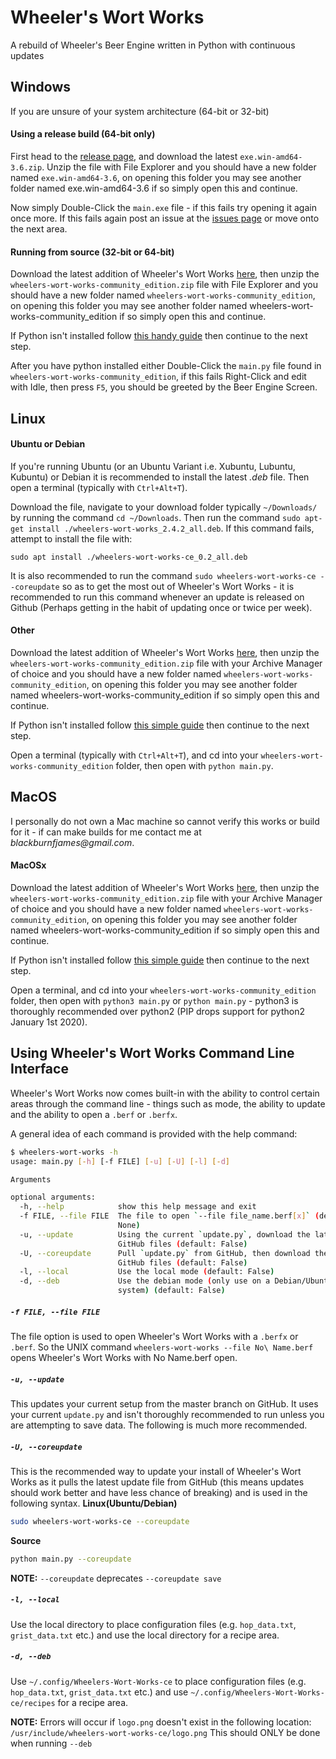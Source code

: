# Wheeler's Wort Works
A rebuild of Wheeler's Beer Engine written in Python with continuous updates

## Windows
If you are unsure of your system architecture (64-bit or 32-bit)
#### Using a release build (64-bit only)

First head to the [release page](https://github.com/jimbob88/wheelers-wort-works/releases "Release Files"), and download the latest `exe.win-amd64-3.6.zip`.
Unzip the file with File Explorer and you should have a new folder named `exe.win-amd64-3.6`, on opening this folder you may see another folder named exe.win-amd64-3.6 if so simply open this and continue.

Now simply Double-Click the `main.exe` file - if this fails try opening it again once more. If this fails again post an issue at the [issues page](https://github.com/jimbob88/wheelers-wort-works/issues) or move onto the next area.

#### Running from source (32-bit or 64-bit)

Download the latest addition of Wheeler's Wort Works [here](https://codeload.github.com/jimbob88/wheelers-wort-works/zip/community_edition "Latest ZIP File"), then unzip
the `wheelers-wort-works-community_edition.zip` file with File Explorer and you should have a new folder named `wheelers-wort-works-community_edition`, on opening this folder you may see another folder named wheelers-wort-works-community_edition if so simply open this and continue.

If Python isn't installed follow [this handy guide](https://realpython.com/installing-python/ "Real Python Guide to installing Python3") then continue to the next step.

After you have python installed either Double-Click the `main.py` file found in `wheelers-wort-works-community_edition`, if this fails Right-Click and edit with Idle, then press `F5`, you should be greeted by the Beer Engine Screen.

## Linux
#### Ubuntu or Debian
If you're running Ubuntu (or an Ubuntu Variant i.e. Xubuntu, Lubuntu, Kubuntu) or Debian it is recommended to install the  latest _.deb_ file.  Then open a terminal (typically with `Ctrl+Alt+T`).

Download the file, navigate to your download folder typically `~/Downloads/` by running the command `cd ~/Downloads`. Then run the command `sudo apt-get install ./wheelers-wort-works_2.4.2_all.deb`.
If this command fails, attempt to install the file with:
```
sudo apt install ./wheelers-wort-works-ce_0.2_all.deb
```
It is also recommended to run the command `sudo wheelers-wort-works-ce --coreupdate` so as to get the most out of Wheeler's Wort Works - it is recommended to run this command whenever an update is released on Github (Perhaps getting in the habit of updating once or twice per week).
#### Other
Download the latest addition of Wheeler's Wort Works [here](https://codeload.github.com/jimbob88/wheelers-wort-works/zip/community_edition "Latest ZIP File"), then unzip
the `wheelers-wort-works-community_edition.zip` file with your Archive Manager of choice and you should have a new folder named `wheelers-wort-works-community_edition`, on opening this folder you may see another folder named wheelers-wort-works-community_edition if so simply open this and continue.

If Python isn't installed follow [this simple guide](https://docs.aws.amazon.com/cli/latest/userguide/install-linux-python.html "Amazon AWS guide") then continue to the next step.

Open a terminal (typically with `Ctrl+Alt+T`), and cd into your `wheelers-wort-works-community_edition` folder, then open with `python main.py`.

## MacOS
I personally do not own a Mac machine so cannot verify this works or build for it - if can make builds for me contact me at _blackburnfjames@gmail.com_.
#### MacOSx
Download the latest addition of Wheeler's Wort Works [here](https://codeload.github.com/jimbob88/wheelers-wort-works/zip/community_edition "Latest ZIP File"), then unzip
the `wheelers-wort-works-community_edition.zip` file with your Archive Manager of choice and you should have a new folder named `wheelers-wort-works-community_edition`, on opening this folder you may see another folder named wheelers-wort-works-community_edition if so simply open this and continue.

If Python isn't installed follow [this simple guide](https://docs.python-guide.org/starting/install3/osx/ "OSX Guide") then continue to the next step.

Open a terminal, and cd into your `wheelers-wort-works-community_edition` folder, then open with `python3 main.py` or `python main.py` - python3 is thoroughly recommended over python2 (PIP drops support for python2 January 1st 2020).

## Using Wheeler's Wort Works Command Line Interface
Wheeler's Wort Works now comes built-in with the ability to control certain areas through the command line - things such as mode, the ability to update and the ability to open a `.berf` or `.berfx`.

A general idea of each command is provided with the help command:
```bash
$ wheelers-wort-works -h
usage: main.py [-h] [-f FILE] [-u] [-U] [-l] [-d]

Arguments

optional arguments:
  -h, --help            show this help message and exit
  -f FILE, --file FILE  The file to open `--file file_name.berf[x]` (default:
                        None)
  -u, --update          Using the current `update.py`, download the latest
                        GitHub files (default: False)
  -U, --coreupdate      Pull `update.py` from GitHub, then download the latest
                        GitHub files (default: False)
  -l, --local           Use the local mode (default: False)
  -d, --deb             Use the debian mode (only use on a Debian/Ubuntu
                        system) (default: False)

```

##### `-f FILE, --file FILE`
The file option is used to open Wheeler's Wort Works with a `.berfx` or `.berf`. So the UNIX command `wheelers-wort-works --file No\ Name.berf` opens Wheeler's Wort Works with No Name.berf open.

##### `-u, --update`
This updates your current setup from the master branch on GitHub. It uses your current `update.py` and isn't thoroughly recommended to run unless you are attempting to save data. The following is much more recommended.

##### `-U, --coreupdate`
This is the recommended way to update your install of Wheeler's Wort Works as it pulls the latest update file from GitHub (this means updates should work better and have less chance of breaking) and is used in the following syntax.
**Linux(Ubuntu/Debian)**
```bash
sudo wheelers-wort-works-ce --coreupdate
```
**Source**
```bash
python main.py --coreupdate
```
**NOTE:** `--coreupdate` deprecates `--coreupdate save`

##### `-l, --local`
Use the local directory to place configuration files (e.g. `hop_data.txt`, `grist_data.txt` etc.) and use the local directory for a recipe area.

##### `-d, --deb`
Use `~/.config/Wheelers-Wort-Works-ce` to place configuration files (e.g. `hop_data.txt`, `grist_data.txt` etc.) and use `~/.config/Wheelers-Wort-Works-ce/recipes` for a recipe area.

**NOTE:** Errors will occur if `logo.png` doesn't exist in the following location: `/usr/include/wheelers-wort-works-ce/logo.png` This should ONLY be done when running `--deb`

